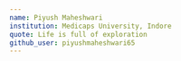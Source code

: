 ```yaml
---
name: Piyush Maheshwari
institution: Medicaps University, Indore
quote: Life is full of exploration
github_user: piyushmaheshwari65
---
```

